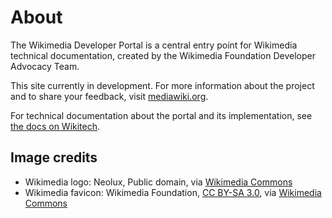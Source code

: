 # About

The Wikimedia Developer Portal is a central entry point for Wikimedia technical documentation, created by the Wikimedia Foundation Developer Advocacy Team.

This site currently in development. For more information about the project and to share your feedback, visit [mediawiki.org](https://www.mediawiki.org/wiki/Special:MyLanguage/Developer_Advocacy/Developer_Portal).

For technical documentation about the portal and its implementation, see [the docs on Wikitech](https://wikitech.wikimedia.org/wiki/Developer_Portal).

## Image credits

* Wikimedia logo: Neolux, Public domain, via [Wikimedia Commons](https://commons.wikimedia.org/wiki/File:Wikimedia_logo_white.svg)
* Wikimedia favicon: Wikimedia Foundation, [CC BY-SA 3.0](https://creativecommons.org/licenses/by-sa/3.0), via [Wikimedia Commons](https://commons.wikimedia.org/wiki/File:Wmf-ico-48px.png)
